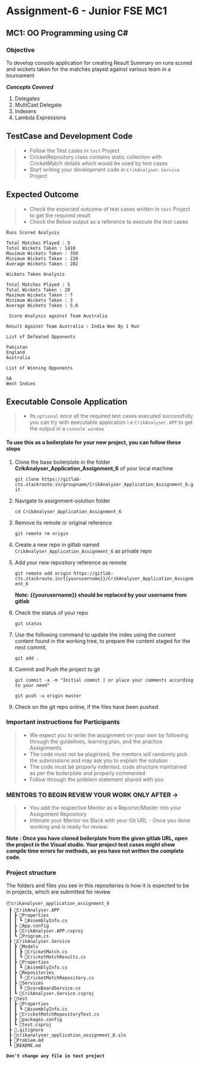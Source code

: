 ﻿# Assignment-6 - Junior FSE MC1

## MC1: OO Programming using C#

### Objective

To develop console application for creating Result Summary on runs scored and wickets taken for the matches played against various team in a tournament

***Concepts Covered***
1. Delegates
2. MultiCast Delegate
3. Indexers
4. Lambda Expressions

## TestCase and Development Code

> - Follow the Test cases in `test` Project
> - CricketRepository class contains static collection with CricketMatch details which would be used by test cases
> - Start writing your development code in `CrikAnalyser.Service` Project

## Expected Outcome 

> - Check the expected outcome of test cases written in `test` Project to get the
    required result
> - Check the Below output as a reference to execute the test cases

```
Runs Scored Analysis

Total Matches Played : 5
Total Wickets Taken : 1410
Maximum Wickets Taken : 350
Minimum Wickets Taken : 220
Average Wickets Taken : 282

Wickets Taken Analysis

Total Matches Played : 5
Total Wickets Taken : 28
Maximum Wickets Taken : 7
Minimum Wickets Taken : 3
Average Wickets Taken : 5.6

 Score Analysis against Team Australia

Result Against Team Australia : India Won By 1 Run

List of Defeated Opponents

Pakistan
England
Australia

List of Winning Opponents

SA
West Indies

```
## Executable Console Application
> - Its `optional` once all the required test cases executed successfully 
    you can try with executable application i.e `CrikAnalyser.APP`
    to get the output in a `console window`

#### To use this as a boilerplate for your new project, you can follow these steps

1. Clone the base boilerplate in the folder **CrikAnalyser_Application_Assignment_6** of your local machine
     
    `git clone https://gitlab-cts.stackroute.in/groupname/CrikAnalyser_Application_Assignment_6.git`
         
2. Navigate to assignment-solution folder

    `cd CrikAnalyser_Application_Assignment_6`

3. Remove its remote or original reference

     `git remote rm origin`

4. Create a new repo in gitlab named `CrikAnalyser_Application_Assignment_6` as private repo

5. Add your new repository reference as remote

     `git remote add origin https://gitlab-cts.stackroute.in/{{yourusername}}/CrikAnalyser_Application_Assignment_6`

     **Note: {{yourusername}} should be replaced by your username from gitlab**

5. Check the status of your repo 
     
     `git status`

6. Use the following command to update the index using the current content found in the working tree, to prepare the content staged for the next commit.

     `git add .`
 
7. Commit and Push the project to git

     `git commit -a -m "Initial commit | or place your comments according to your need"`

     `git push -u origin master`

8. Check on the git repo online, if the files have been pushed

### Important instructions for Participants
> - We expect you to write the assignment on your own by following through the guidelines, learning plan, and the practice Assignments
> - The code must not be plagirized, the mentors will randomly pick the submissions and may ask you to explain the solution
> - The code must be properly indented, code structure maintained as per the boilerplate and properly commented
> - Follow through the problem statement shared with you

### MENTORS TO BEGIN REVIEW YOUR WORK ONLY AFTER ->
> - You add the respective Mentor as a Reporter/Master into your Assignment Repository
> - Intimate your Mentor on Slack with your Git URL - Once you done working and is ready for review.

	   
**Note : Once you have cloned boilerplate from the given gitlab URL, open the project in the Visual studio. 
Your project test cases might show compile time errors for methods, as you have not written the complete code.**

### Project structure

The folders and files you see in this repositories is how it is expected to be in projects, which are submitted for review

```
📦crikanalyser_application_assignment_6
 ┣ 📂CrikAnalyser.APP
 ┃ ┣ 📂Properties
 ┃ ┃ ┗ 📜AssemblyInfo.cs
 ┃ ┣ 📜App.config
 ┃ ┣ 📜CrikAnalyser.APP.csproj
 ┃ ┗ 📜Program.cs
 ┣ 📂CrikAnalyser.Service
 ┃ ┣ 📂Models
 ┃ ┃ ┣ 📜CricketMatch.cs
 ┃ ┃ ┗ 📜CricketMatchResults.cs
 ┃ ┣ 📂Properties
 ┃ ┃ ┗ 📜AssemblyInfo.cs
 ┃ ┣ 📂Repositories
 ┃ ┃ ┗ 📜CricketMatchRepository.cs
 ┃ ┣ 📂Services
 ┃ ┃ ┗ 📜ScoreBoardService.cs
 ┃ ┗ 📜CrikAnalyser.Service.csproj
 ┣ 📂test
 ┃ ┣ 📂Properties
 ┃ ┃ ┗ 📜AssemblyInfo.cs
 ┃ ┣ 📜CricketMatchRepositoryTest.cs
 ┃ ┣ 📜packages.config
 ┃ ┗ 📜test.csproj
 ┣ 📜.gitignore
 ┣ 📜crikanalyser_application_assignment_8.sln
 ┣ 📜Problem.md
 ┗ 📜README.md
```
<b> `Don't change any file in test project` </b>